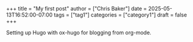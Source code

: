+++
title = "My first post"
author = ["Chris Baker"]
date = 2025-05-13T16:52:00-07:00
tags = ["tag1"]
categories = ["category1"]
draft = false
+++

Setting up Hugo with ox-hugo for blogging from org-mode.
